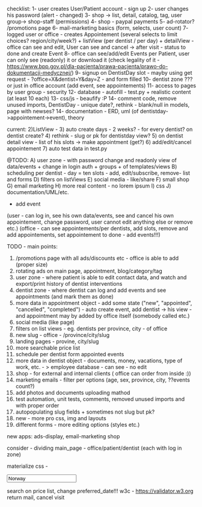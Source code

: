 checklist:
1- user creates User/Patient account - sign up
2- user changes his password (alert - changed)
3- shop -> list, detail, catalog, tag, user group-> shop-staff (permissions)
4- shop - paypal payments
5- ad-rotator? /promotions page
6- mail-marketing basics (form, selects, user count)
7- logged user or office - creates Appointement (several selects to limit choices? region/city/week?) + listView (per dentist / per day) + detailView - office can see and edit, User can see and cancel -> after visit - status to done and create Event
8- office can see/add/edit Events per Patient, user can only see (readonly) it or download it (check legality of it - https://www.bpp.gov.pl/dla-pacjenta/prawa-pacjenta/prawo-do-dokumentacji-medycznej/)
9- signup on DentistDay slot - mayby using get request - <url>?office=X&dentist=Y&day=Z - and form filled
10- dentist zone ??? or just in office account (add event, see appointements)
11- access to pages by user group - security
12- database - autofill - test.py + realistic content (at least 10 each)
13- css/js - beaufify :P 
14- comment code, remove unused imports, DentistDay - unique date?, rethink - blank/null in models, page with newses?
14- documentation - ERD, uml (of dentistday->appointement->event), theory






current:
2)ListView - 
3) auto create days - 2 weeks? - for every dentist? on dentist create?
4) rethink - slug or pk for dentistday view?
5) on dentist detail view - list of his slots -> make appointment (get?)
6) add/edit/cancel appointement
7) auto test data in test.py


@TODO:
A) user zone - with password change and readonly view of data/events + change in login auth + groups + of templates/views
B) scheduling per dentist - day = ten slots - add, edit/subscribe, remove- list and forms
D) filters on listViews
E) social media - like/share
F) small shop
G) email marketing
H) more real content - no lorem ipsum
I) css
J) documentation/UML/etc.
+ add event

(user - can log in, see his own data/events, see and cancel his own appointement, change password, user cannot edit anything else or remove etc.)
(office - can see appointements/per dentists, add slots, remove and add appointements, set appointement to done - add events!!!)


TODO - main points:

1) /promotions page with all ads/discounts etc - office is able to add (proper size)
2) rotating ads on main page, appointment, blog/category/tag
3) user zone - where patient is able to edit contact data, and watch and export/print history of dentist interventions
4) dentist zone - where dentist can log and add events and see appointments (and mark them as done)
5) more data in appointment object - add some state ("new", "appointed", "cancelled", "completed") - auto create event, add dentist -> his view - and appointment may by added by office itself (somebody called etc.)
6) social media (like page)
7) filters on list views - eg. dentists per province, city - of office
8) new slug - office - /province/city/slug
9) landing pages - provine, city/slug
10) more searchable price list
11) schedule per dentist form appointed events
12) more data in dentist object - documents, money, vacations, type of work, etc. - > employee database - can see - no edit
13) shop - for external and internal clients ( office can order from inside :))
14) marketing emails - filter per options (age, sex, province, city, ??events count?)
15) add photos and documents uploading mathod
16) test automation, unit tests, comments, removed unused imports and with proper order
17) autopopulating slug fields + sometimes not slug but pk?
18) new - more pro css, img and layouts
19) different forms - more editing options (styles etc.)

new apps:
ads-display,
email-marketing
shop

consider - dividing main_page - office/patient/dentist (each with log in zone)

materialize css - 

<input type="text" name="country" value="Norway" readonly>

search on price list, change preferred_date!!!
w3c - https://validator.w3.org
return mail, cancel visit
